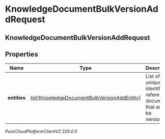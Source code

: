 # KnowledgeDocumentBulkVersionAddRequest

## KnowledgeDocumentBulkVersionAddRequest

## Properties

|Name | Type | Description | Notes|
|------------ | ------------- | ------------- | -------------|
| **entities** | [list[KnowledgeDocumentBulkVersionAddEntity]](KnowledgeDocumentBulkVersionAddEntity) | List of unique identifiers referencing documents that are to be versioned | |



_PureCloudPlatformClientV2 225.0.0_
